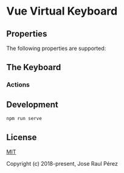 # Vue Virtual Keyboard

## Properties
The following properties are supported:

## The Keyboard
### Actions


## Development

`npm run serve`

## License
[MIT](http://opensource.org/licenses/MIT)

Copyright (c) 2018-present, Jose Raul Pérez